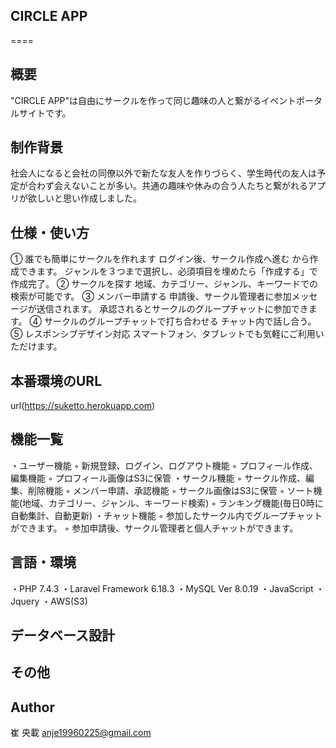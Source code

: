 ## CIRCLE APP
====

## 概要
"CIRCLE APP"は自由にサークルを作って同じ趣味の人と繋がるイベントポータルサイトです。

## 制作背景
社会人になると会社の同僚以外で新たな友人を作りづらく、学生時代の友人は予定が合わず会えないことが多い。共通の趣味や休みの合う人たちと繋がれるアプリが欲しいと思い作成しました。

## 仕様・使い方
① 誰でも簡単にサークルを作れます
    ログイン後、サークル作成へ進む から作成できます。
    ジャンルを３つまで選択し、必須項目を埋めたら「作成する」で作成完了。
② サークルを探す
    地域、カテゴリー、ジャンル、キーワードでの検索が可能です。
③ メンバー申請する
    申請後、サークル管理者に参加メッセージが送信されます。
    承認されるとサークルのグループチャットに参加できます。
④ サークルのグループチャットで打ち合わせる
    チャット内で話し合う。
⑤ レスポンシブデザイン対応
    スマートフォン、タブレットでも気軽にご利用いただけます。

## 本番環境のURL
url(https://suketto.herokuapp.com)

## 機能一覧
・ユーザー機能
    ◦ 新規登録、ログイン、ログアウト機能
    ◦ プロフィール作成、編集機能
    ◦ プロフィール画像はS3に保管
・サークル機能
    ◦ サークル作成、編集、削除機能
    ◦ メンバー申請、承認機能
    ◦ サークル画像はS3に保管
    ◦ ソート機能(地域、カテゴリー、ジャンル、キーワード検索)
    ◦ ランキング機能(毎日0時に自動集計、自動更新)
・チャット機能
    ◦ 参加したサークル内でグループチャットができます。
    ◦ 参加申請後、サークル管理者と個人チャットができます。

## 言語・環境
・PHP 7.4.3
・Laravel Framework 6.18.3
・MySQL  Ver 8.0.19
・JavaScript
・Jquery
・AWS(S3)

## データベース設計

## その他

## Author
崔 央載
anje19960225@gmail.com
